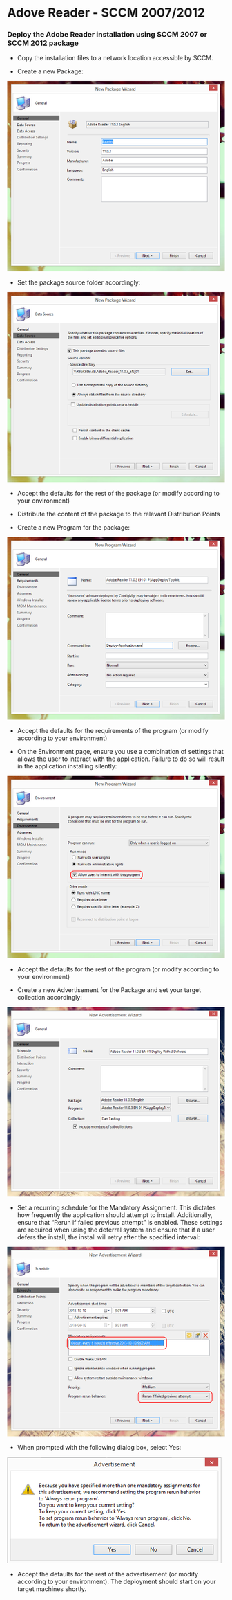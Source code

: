 # Adove Reader - SCCM 2007/2012

### Deploy the Adobe Reader installation using SCCM 2007 or SCCM 2012 package

  - Copy the installation files to a network location accessible by SCCM.

  - Create a new Package:

![](./img/image21.png)

  - Set the package source folder accordingly:

![](./img/image22.png)

  - Accept the defaults for the rest of the package (or modify according to your environment)

  - Distribute the content of the package to the relevant Distribution Points

  - Create a new Program for the package:

![](./img/image23.png)

  - Accept the defaults for the requirements of the program (or modify according to your environment)

  - On the Environment page, ensure you use a combination of settings that allows the user to interact with the application. Failure to do so will result in the application installing silently:

![](./img/image24.png)

  - Accept the defaults for the rest of the program (or modify according to your environment)

  - Create a new Advertisement for the Package and set your target collection accordingly:

![](./img/image25.png)

  - Set a recurring schedule for the Mandatory Assignment. This dictates how frequently the application should attempt to install. Additionally, ensure that “Rerun if failed previous attempt” is enabled. These settings are required when using the deferral system and ensure that if a user defers the install, the install will retry after the specified interval:

![](./img/image26.png)

  - When prompted with the following dialog box, select Yes:

![](./img/image27.png)

  - Accept the defaults for the rest of the advertisement (or modify according to your environment). The deployment should start on your target machines shortly.
